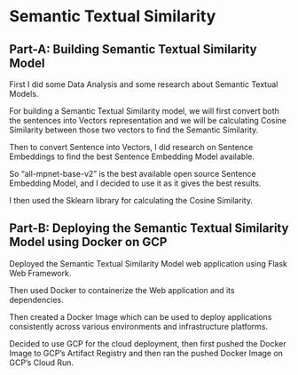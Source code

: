 # Semantic Textual Similarity

## Part-A: Building Semantic Textual Similarity Model 

First I did some Data Analysis and some research about Semantic Textual Models.

For building a Semantic Textual Similarity model, we will first convert both the sentences into Vectors representation and we will be calculating Cosine Similarity between those two vectors to find the Semantic Similarity.

Then to convert Sentence into Vectors, I did research on Sentence Embeddings to find the best Sentence Embedding Model available.

So “all-mpnet-base-v2” is the best available open source Sentence Embedding Model, and I decided to use it as it gives the best results.

I then used the Sklearn library for calculating the Cosine Similarity.



## Part-B: Deploying the Semantic Textual Similarity Model    using Docker on GCP

Deployed the Semantic Textual Similarity Model web application using Flask Web Framework.

Then used Docker to containerize the Web application and its dependencies.

Then created a Docker Image which can be used to deploy applications consistently across various environments and infrastructure platforms.

Decided to use GCP for the cloud deployment, then first pushed the Docker Image to GCP’s Artifact Registry and then ran the pushed Docker Image on GCP’s Cloud Run.
